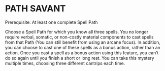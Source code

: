 # PATH SAVANT

Prerequisite: At least one complete Spell Path

Choose a Spell Path for which you know all three spells. You no longer require verbal, somatic, or non-costly material components to cast spells from that Path (You can still benefit from using an arcane focus). In addition, you can choose to cast one of these spells as a bonus action, rather than an action. Once you cast a spell as a bonus action using this feature, you can’t do so again until you finish a short or long rest. You can take this mystery multiple times, choosing three different cantrips each time.